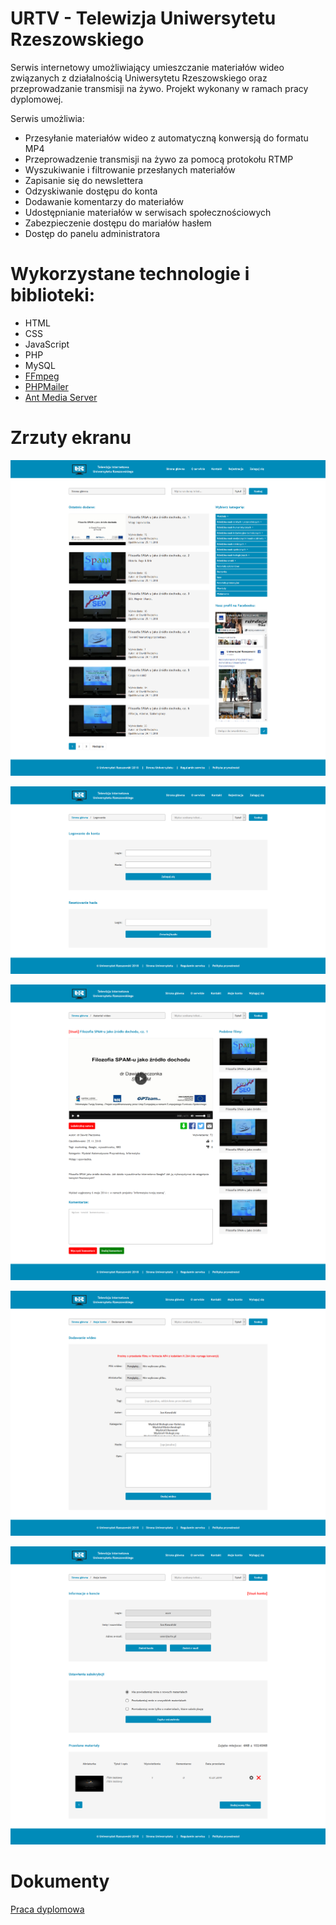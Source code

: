 



# URTV - Telewizja Uniwersytetu Rzeszowskiego

Serwis internetowy umożliwiający umieszczanie materiałów wideo związanych z działalnością Uniwersytetu Rzeszowskiego oraz przeprowadzanie transmisji na żywo. Projekt wykonany w ramach pracy dyplomowej.

Serwis umożliwia:

- Przesyłanie materiałów wideo z automatyczną konwersją do formatu MP4
- Przeprowadzenie transmisji na żywo za pomocą protokołu RTMP
- Wyszukiwanie i filtrowanie przesłanych materiałów
- Zapisanie się do newslettera
- Odzyskiwanie dostępu do konta
- Dodawanie komentarzy do materiałów
- Udostępnianie materiałów w serwisach społecznościowych
- Zabezpieczenie dostępu do mariałów hasłem
- Dostęp do panelu administratora

# Wykorzystane technologie i biblioteki:

- HTML
- CSS
- JavaScript
- PHP
- MySQL
- [FFmpeg](https://github.com/olaferlandsen/ffmpeg-php-class)
- [PHPMailer](https://github.com/PHPMailer/PHPMailer)
- [Ant Media Server](https://github.com/ant-media/Ant-Media-Server)

# Zrzuty ekranu

![Alt text](/screenshots/1.png?raw=true "Optional Title")

![Alt text](/screenshots/2.png?raw=true "Optional Title")

![Alt text](/screenshots/3.png?raw=true "Optional Title")

![Alt text](/screenshots/4.png?raw=true "Optional Title")

![Alt text](/screenshots/5.png?raw=true "Optional Title")

# Dokumenty

[Praca dyplomowa](/Praca_dyplomowa.pdf)
